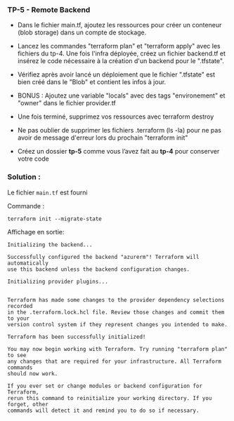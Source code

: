 


###  TP-5  - Remote Backend

- Dans le fichier main.tf, ajoutez les ressources pour créer un conteneur (blob storage) dans un compte de stockage.
  
- Lancez les commandes "terraform plan" et "terraform apply" avec les fichiers du tp-4. Une fois l'infra déployée, créez un fichier backend.tf et insérez le code nécessaire à la création d'un backend pour le ".tfstate".

- Vérifiez après avoir lancé un déploiement que le fichier ".tfstate" est bien créé dans le "Blob" et contient les infos à jour.

- BONUS : Ajoutez une variable "locals" avec des tags "environement" et "owner" dans le fichier provider.tf

- Une fois terminé, supprimez vos ressources avec terraform destroy
  
- Ne pas oublier de supprimer les fichiers .terraform (ls -la) pour ne pas avoir de message d'erreur lors du prochain "terraform init"

- Créez un dossier **tp-5** comme vous l’avez fait au **tp-4** pour conserver votre code


### Solution :

Le fichier `main.tf` est fourni

Commande :

```shell
terraform init --migrate-state
```

Affichage en sortie:

```shell
Initializing the backend...

Successfully configured the backend "azurerm"! Terraform will automatically
use this backend unless the backend configuration changes.

Initializing provider plugins...


Terraform has made some changes to the provider dependency selections recorded
in the .terraform.lock.hcl file. Review those changes and commit them to your
version control system if they represent changes you intended to make.

Terraform has been successfully initialized!

You may now begin working with Terraform. Try running "terraform plan" to see
any changes that are required for your infrastructure. All Terraform commands
should now work.

If you ever set or change modules or backend configuration for Terraform,
rerun this command to reinitialize your working directory. If you forget, other
commands will detect it and remind you to do so if necessary.

```

